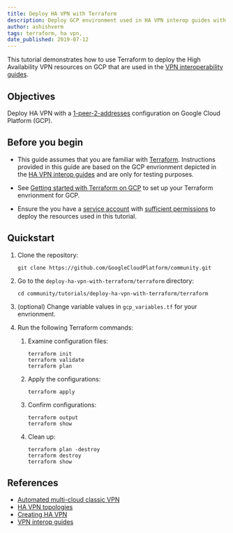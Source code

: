 ```yaml
---
title: Deploy HA VPN with Terraform
description: Deploy GCP environment used in HA VPN interop guides with Terraform.
author: ashishverm
tags: terraform, ha vpn,
date_published: 2019-07-12
---
```


This tutorial demonstrates how to use Terraform to deploy the High Availability VPN resources on GCP that are used in the
[VPN interoperability guides](https://cloud.google.com/vpn/docs/how-to/interop-guides).

## Objectives

Deploy HA VPN with a [1-peer-2-addresses](https://cloud.google.com/vpn/docs/concepts/topologies#1-peer-2-addresses) 
configuration on Google Cloud Platform (GCP).

## Before you begin

*   This guide assumes that you are familiar with [Terraform](https://cloud.google.com/docs/terraform). Instructions provided in this guide
    are based on the GCP envrionment depicted in the
    [HA VPN interop guides](https://cloud.google.com/vpn/docs/how-to/interop-guides) and are only for testing purposes.

*   See [Getting started with Terraform on GCP](https://cloud.google.com/community/tutorials/getting-started-on-gcp-with-terraform) to set up your Terraform envrionment for GCP.

*   Ensure the you have a [service account](https://cloud.google.com/iam/docs/creating-managing-service-accounts) with 
    [sufficient permissions](https://cloud.google.com/vpn/docs/how-to/creating-ha-vpn2#permissions) to deploy the resources
    used in this tutorial.

## Quickstart

1.  Clone the repository:

        git clone https://github.com/GoogleCloudPlatform/community.git
        
1.  Go to the `deploy-ha-vpn-with-terraform/terraform` directory:

        cd community/tutorials/deploy-ha-vpn-with-terraform/terraform

1.  (optional) Change variable values in `gcp_variables.tf` for your envrionment.

1.  Run the following Terraform commands:

    1.  Examine configuration files:

            terraform init
            terraform validate
            terraform plan
            
    1.  Apply the configurations: 

            terraform apply
            
    1.  Confirm configurations:
    
            terraform output
            terraform show

    1.  Clean up:
    
            terraform plan -destroy
            terraform destroy
            terraform show

## References

*   [Automated multi-cloud classic VPN](https://github.com/GoogleCloudPlatform/autonetdeploy-multicloudvpn)
*   [HA VPN topologies](https://cloud.google.com/vpn/docs/concepts/topologies#1-peer-2-addresses)
*   [Creating HA VPN](https://cloud.google.com/vpn/docs/how-to/creating-ha-vpn)
*   [VPN interop guides](https://cloud.google.com/vpn/docs/how-to/interop-guides)
